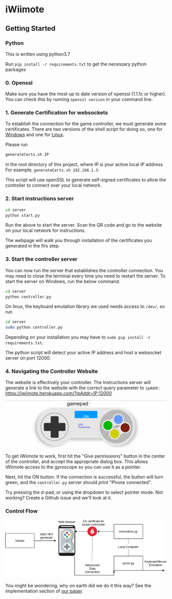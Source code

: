 # iWiimote


## Getting Started

### Python

This is written using python3.7

Run `pip install -r requirements.txt` to get the necessary python packages

### 0. Openssl
Make sure you have the most up to date version of openssl (1.1.1c or higher). You can check this by running `openssl version` in your command line.

### 1. Generate Certification for websockets
To establish the connection for the game controller, we must generate some certificates.
There are two versions of the shell script for doing so, one for [Windows](generateCerts.sh)
and one for [Linux](generateCertsLinux.sh).

Please run 
```bash
generateCerts.sh IP
```
in the root directory of this project, where IP is your active local IP address.
For example, `generateCerts.sh 192.168.1.3`.

This script will use openSSL to generate self-signed certificates to allow the
controller to connect over your local network.

### 2. Start instructions server
```bash
cd server
python start.py
```
Run the above to start the server. Scan the QR code and go to the website on your local network for instructions. 

The webpage will walk you through installation of the certificates you generated in the firs step.

### 3. Start the controller server
You can now run the server that establishes the controller connection.
You may need to close the terminal every time you need to restart the server.
To start the server on Windows, run the below command.
```bash
cd server
python controller.py
```
On linux, the keyboard emulation library we used needs access to `/dev/`, so run
```bash
cd server
sudo python controller.py
```
Depending on your installation you may have to `sudo pip install -r requirements.txt`.

The python script will detect your active IP address and host a websocket server
on port 12000.

### 4. Navigating the Controller Website
The website is effectively your controller. The Instructions server will generate a link to the website with the correct query parameter to `ipAddr`. https://iwiimote.herokuapp.com/?ipAddr=IP:12000

![Pic of controller](img/controller.png)

To get iWiimote to work, first hit the "Give permissions" button in the center of the controller,
and accept the appropriate dialog box.
This allows iWiimote access to the gyroscope so you can use it as a pointer.

Next, hit the ON button. If the connection is successful, the button will turn green,
and the `controller.py` server should print "Phone connected".

Try pressing the d-pad, or using the dropdown to select pointer mode. Not working?
Create a Github issue and we'll look at it.

### Control Flow

![Flowchart](img/dataFlow.png)

You might be wondering, why on earth did we do it this way?
See the implementation section of [our paper](iWiimote.pdf).
